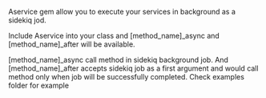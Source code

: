 Aservice gem allow you to execute your services in background as a sidekiq jod.

Include Aservice into your class and [method_name]_async and [method_name]_after will be available.

[method_name]_async call method in sidekiq background job.
And [method_name]_after accepts sidekiq job as a first argument and would call method only when job will be successfully completed.
Check examples folder for example